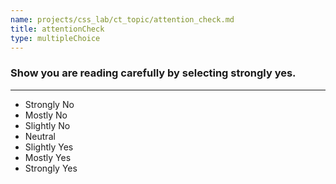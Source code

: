 ```yaml
---
name: projects/css_lab/ct_topic/attention_check.md
title: attentionCheck
type: multipleChoice
---
```


### Show you are reading carefully by selecting strongly yes.

---

- Strongly No
- Mostly No
- Slightly No
- Neutral
- Slightly Yes
- Mostly Yes
- Strongly Yes
